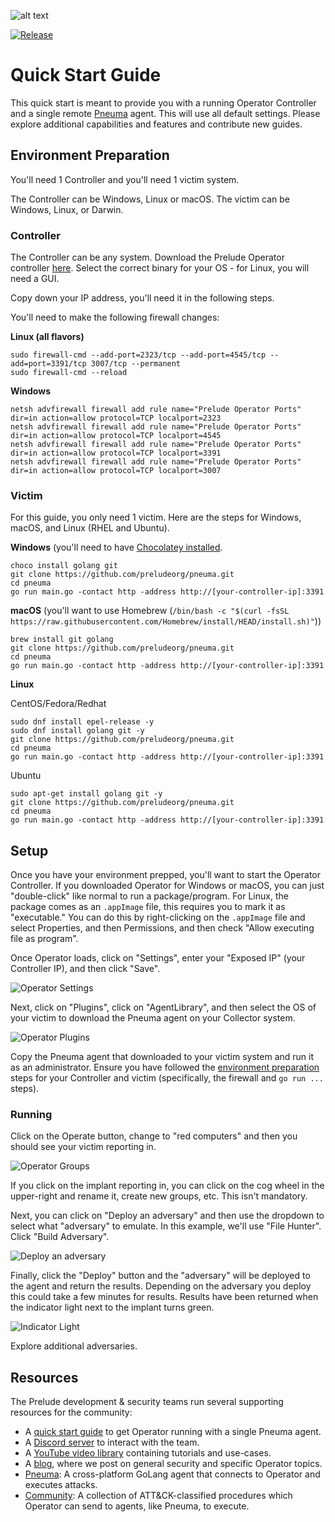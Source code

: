 ![alt text](background.png)

[![Release](https://img.shields.io/badge/dynamic/json?color=blue&label=Release&prefix=v&query=tag_name&url=https%3A%2F%2Fapi.github.com%2Frepos%2Fpreludeorg%2Foperator-support%2Freleases%2Flatest)](https://github.com/preludeorg/operator-support/releases)

# Quick Start Guide

This quick start is meant to provide you with a running Operator Controller and a single remote [Pneuma](https://github.com/preludeorg/pneuma) agent. This will use all default settings. Please explore additional capabilities and features and contribute new guides.

## Environment Preparation

You'll need 1 Controller and you'll need 1 victim system.

The Controller can be Windows, Linux or macOS. The victim can be Windows, Linux, or Darwin.

### Controller

The Controller can be any system. Download the Prelude Operator controller [here](https://www.prelude.org/download/current). Select the correct binary for your OS - for Linux, you will need a GUI.

Copy down your IP address, you'll need it in the following steps.

You'll need to make the following firewall changes:

**Linux (all flavors)**
```
sudo firewall-cmd --add-port=2323/tcp --add-port=4545/tcp --add=port=3391/tcp 3007/tcp --permanent
sudo firewall-cmd --reload
```

**Windows**
```
netsh advfirewall firewall add rule name="Prelude Operator Ports" dir=in action=allow protocol=TCP localport=2323
netsh advfirewall firewall add rule name="Prelude Operator Ports" dir=in action=allow protocol=TCP localport=4545
netsh advfirewall firewall add rule name="Prelude Operator Ports" dir=in action=allow protocol=TCP localport=3391
netsh advfirewall firewall add rule name="Prelude Operator Ports" dir=in action=allow protocol=TCP localport=3007
```

### Victim

For this guide, you only need 1 victim. Here are the steps for Windows, macOS, and Linux (RHEL and Ubuntu).

**Windows** (you'll need to have [Chocolatey installed](https://chocolatey.org/install#individual).

```
choco install golang git
git clone https://github.com/preludeorg/pneuma.git
cd pneuma
go run main.go -contact http -address http://[your-controller-ip]:3391
```

**macOS** (you'll want to use Homebrew (`/bin/bash -c "$(curl -fsSL https://raw.githubusercontent.com/Homebrew/install/HEAD/install.sh)"`))

```
brew install git golang
git clone https://github.com/preludeorg/pneuma.git
cd pneuma
go run main.go -contact http -address http://[your-controller-ip]:3391
```

**Linux**

CentOS/Fedora/Redhat

```
sudo dnf install epel-release -y
sudo dnf install golang git -y
git clone https://github.com/preludeorg/pneuma.git
cd pneuma
go run main.go -contact http -address http://[your-controller-ip]:3391
```

Ubuntu

```
sudo apt-get install golang git -y
git clone https://github.com/preludeorg/pneuma.git
cd pneuma
go run main.go -contact http -address http://[your-controller-ip]:3391
```

## Setup

Once you have your environment prepped, you'll want to start the Operator Controller. If you downloaded Operator for Windows or macOS, you can just "double-click" like normal to run a package/program. For Linux, the package comes as an `.appImage` file, this requires you to mark it as "executable." You can do this by right-clicking on the `.appImage` file and select Properties, and then Permissions, and then check "Allow executing file as program".

Once Operator loads, click on "Settings", enter your "Exposed IP" (your Controller IP), and then click "Save".

![Operator Settings](images/operator-settings.png)

Next, click on "Plugins", click on "AgentLibrary", and then select the OS of your victim to download the Pneuma agent on your Collector system.

![Operator Plugins](images/operator-plugins.png)

Copy the Pneuma agent that downloaded to your victim system and run it as an administrator. Ensure you have followed the [environment preparation](#environment-preparation) steps for your Controller and victim (specifically, the firewall and `go run ...` steps).

### Running

Click on the Operate button, change to "red computers" and then you should see your victim reporting in.

![Operator Groups](images/operator-groups.png)

If you click on the implant reporting in, you can click on the cog wheel in the upper-right and rename it, create new groups, etc. This isn't mandatory.

Next, you can click on "Deploy an adversary" and then use the dropdown to select what "adversary" to emulate. In this example, we'll use "File Hunter". Click "Build Adversary".

![Deploy an adversary](images/operator-file-hunter.png)

Finally, click the "Deploy" button and the "adversary" will be deployed to the agent and return the results. Depending on the adversary you deploy this could take a few minutes for results. Results have been returned when the indicator light next to the implant turns green.

![Indicator Light](images/operator-indicator-light.png)

Explore additional adversaries.

## Resources

The Prelude development & security teams run several supporting resources for the community:

- A [quick start guide](docs/quick-start.md) to get Operator running with a single Pneuma agent.
- A [Discord server](https://discord.gg/NWURE99JzE) to interact with the team.
- A [YouTube video library](https://www.youtube.com/channel/UCZyx-PDZ_k7Vuzyqr4-qK9A) containing tutorials and use-cases.
- A [blog](https://feed.prelude.org), where we post on general security and specific Operator topics.
- [Pneuma](https://github.com/preludeorg/pneuma): A cross-platform GoLang agent that connects to Operator and executes attacks.
- [Community](https://github.com/preludeorg/community): A collection of ATT&CK-classified procedures which Operator can send to agents, like Pneuma, to execute.
